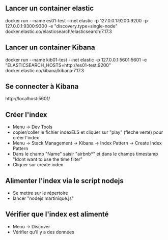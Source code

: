 
## Lancer un container elastic
docker run --name es01-test --net elastic -p 127.0.0.1:9200:9200 -p 127.0.0.1:9300:9300 -e "discovery.type=single-node" docker.elastic.co/elasticsearch/elasticsearch:7.17.3

## Lancer un container Kibana
docker run --name kib01-test --net elastic -p 127.0.0.1:5601:5601 -e "ELASTICSEARCH_HOSTS=http://es01-test:9200" docker.elastic.co/kibana/kibana:7.17.3

## Se connecter à Kibana
http://localhost:5601/

## Créer l'index
- Menu -> Dev Tools
- copier/coller le fichier indexELS et cliquer sur "play" (fleche verte) pour créer l'index
- Menu -> Stack Management  -> Kibana -> Index Pattern -> Create Index Pattern
- Dans le champ "Name" saisir "airbnb*" et dans le champs timestamp "Idont want to use the time filter"
- Cliquer sur create index

## Alimenter l'index via le script nodejs
- Se mettre sur le répertoire 
- lancer "nodejs martinique.js"

## Vérifier que l'index est alimenté
- Menu -> Discover 
- Vérifier qu'il y a des données